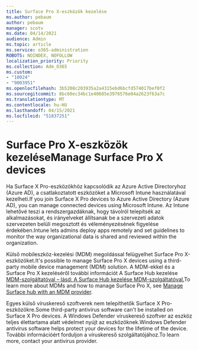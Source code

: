 ```yaml
---
title: Surface Pro X-eszközök kezelése
ms.author: pebaum
author: pebaum
manager: scotv
ms.date: 04/14/2021
audience: Admin
ms.topic: article
ms.service: o365-administration
ROBOTS: NOINDEX, NOFOLLOW
localization_priority: Priority
ms.collection: Adm_O365
ms.custom:
- "10024"
- "9003951"
ms.openlocfilehash: 3b5208c203935a2a4315ebd6bcfd574017bef0f2
ms.sourcegitcommit: 8bc60ec34bc1e40685e3976576e04a2623f63a7c
ms.translationtype: MT
ms.contentlocale: hu-HU
ms.lasthandoff: 04/15/2021
ms.locfileid: "51837251"
---
```

# <a name="manage-surface-pro-x-devices"></a><span data-ttu-id="25790-102">Surface Pro X-eszközök kezelése</span><span class="sxs-lookup"><span data-stu-id="25790-102">Manage Surface Pro X devices</span></span>

<span data-ttu-id="25790-103">Ha Surface X Pro-eszközökhöz kapcsolódik az Azure Active Directoryhoz (Azure AD), a csatlakoztatott eszközöket a Microsoft Intune használatával kezelheti.</span><span class="sxs-lookup"><span data-stu-id="25790-103">If you join Surface X Pro devices to Azure Active Directory (Azure AD), you can manage connected devices using Microsoft Intune.</span></span> <span data-ttu-id="25790-104">Az Intune lehetővé teszi a rendszergazdáknak, hogy távolról telepítsék az alkalmazásokat, és irányelveket állítsanak be a szervezeti adatok szervezeten belüli megosztott és véleményezésének figyelése érdekében.</span><span class="sxs-lookup"><span data-stu-id="25790-104">Intune lets admins deploy apps remotely and set guidelines to monitor the way organizational data is shared and reviewed within the organization.</span></span>

<span data-ttu-id="25790-105">Külső mobileszköz-kezelési (MDM) megoldással felügyelhet Surface Pro X-eszközöket.</span><span class="sxs-lookup"><span data-stu-id="25790-105">It's possible to manage Surface Pro X devices using a third-party mobile device management (MDM) solution.</span></span> <span data-ttu-id="25790-106">A MDM-ekkel és a Surface Pro X kezeléséről további információt A Surface Hub kezelése [MDM-szolgáltatóval – lásd: A Surface Hub kezelése MDM-szolgáltatóval.](https://docs.microsoft.com/surface-hub/manage-settings-with-mdm-for-surface-hub)</span><span class="sxs-lookup"><span data-stu-id="25790-106">To learn more about MDMs and how to manage Surface Pro X, see [Manage Surface hub with an MDM provider](https://docs.microsoft.com/surface-hub/manage-settings-with-mdm-for-surface-hub).</span></span>

<span data-ttu-id="25790-107">Egyes külső víruskereső szoftverek nem telepíthetők Surface X Pro-eszközökre.</span><span class="sxs-lookup"><span data-stu-id="25790-107">Some third-party antivirus software can't be installed on Surface X Pro devices.</span></span> <span data-ttu-id="25790-108">A Windows Defender víruskereső szoftver az eszköz teljes élettartama alatt védelmet nyújt az eszközöknek.</span><span class="sxs-lookup"><span data-stu-id="25790-108">Windows Defender antivirus software helps protect your devices for the lifetime of the device.</span></span> <span data-ttu-id="25790-109">További információért forduljon a víruskereső szolgáltatójához.</span><span class="sxs-lookup"><span data-stu-id="25790-109">To learn more, contact your antivirus provider.</span></span>

